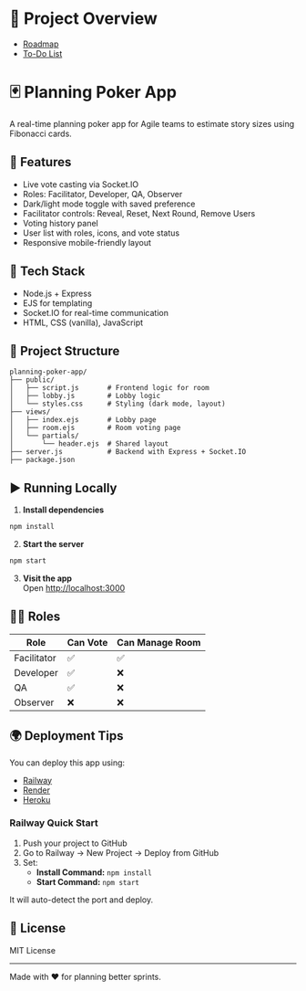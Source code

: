 # 📘 Project Overview
- [Roadmap](./ROADMAP.md)
- [To-Do List](./TODO.md)

# 🃏 Planning Poker App

A real-time planning poker app for Agile teams to estimate story sizes using Fibonacci cards.

## 🚀 Features

- Live vote casting via Socket.IO
- Roles: Facilitator, Developer, QA, Observer
- Dark/light mode toggle with saved preference
- Facilitator controls: Reveal, Reset, Next Round, Remove Users
- Voting history panel
- User list with roles, icons, and vote status
- Responsive mobile-friendly layout

## 🧱 Tech Stack

- Node.js + Express
- EJS for templating
- Socket.IO for real-time communication
- HTML, CSS (vanilla), JavaScript

## 📁 Project Structure

```
planning-poker-app/
├── public/
│   ├── script.js       # Frontend logic for room
│   ├── lobby.js        # Lobby logic
│   └── styles.css      # Styling (dark mode, layout)
├── views/
│   ├── index.ejs       # Lobby page
│   ├── room.ejs        # Room voting page
│   └── partials/
│       └── header.ejs  # Shared layout
├── server.js           # Backend with Express + Socket.IO
├── package.json
```

## ▶️ Running Locally

1. **Install dependencies**  
```bash
npm install
```

2. **Start the server**  
```bash
npm start
```

3. **Visit the app**  
Open [http://localhost:3000](http://localhost:3000)

## 🧑‍💻 Roles

| Role        | Can Vote | Can Manage Room |
|-------------|----------|-----------------|
| Facilitator | ✅       | ✅              |
| Developer   | ✅       | ❌              |
| QA          | ✅       | ❌              |
| Observer    | ❌       | ❌              |

## 🌍 Deployment Tips

You can deploy this app using:

- [Railway](https://railway.app)
- [Render](https://render.com)
- [Heroku](https://heroku.com)

### Railway Quick Start

1. Push your project to GitHub
2. Go to Railway → New Project → Deploy from GitHub
3. Set:
   - **Install Command:** `npm install`
   - **Start Command:** `npm start`

It will auto-detect the port and deploy.

## 📄 License

MIT License

---

Made with ❤️ for planning better sprints.
